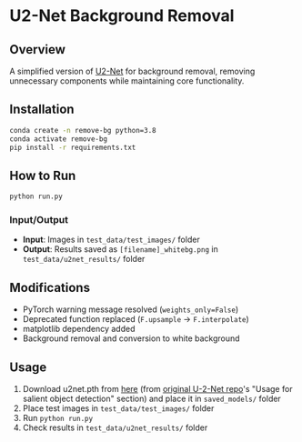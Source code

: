 # U2-Net Background Removal

## Overview

A simplified version of [U2-Net](https://github.com/xuebinqin/U-2-Net) for background removal, removing unnecessary components while maintaining core functionality.

## Installation

```bash
conda create -n remove-bg python=3.8
conda activate remove-bg
pip install -r requirements.txt
```

## How to Run

```bash
python run.py
```

### Input/Output

- **Input**: Images in `test_data/test_images/` folder
- **Output**: Results saved as `[filename]_whitebg.png` in `test_data/u2net_results/` folder

## Modifications

- PyTorch warning message resolved (`weights_only=False`)
- Deprecated function replaced (`F.upsample` → `F.interpolate`)
- matplotlib dependency added
- Background removal and conversion to white background

## Usage

1. Download u2net.pth from [here](https://drive.google.com/file/d/1ao1ovG1Qtx4b7EoskHXmi2E9rp5CHLcZ/view) (from [original U-2-Net repo](https://github.com/xuebinqin/U-2-Net?tab=readme-ov-file)'s "Usage for salient object detection" section) and place it in `saved_models/` folder
2. Place test images in `test_data/test_images/` folder
3. Run `python run.py`
4. Check results in `test_data/u2net_results/` folder
